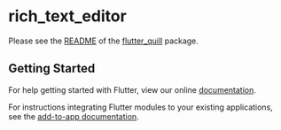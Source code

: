# rich_text_editor

Please see the [README](https://github.com/singerdmx/flutter-quill/blob/master/README.md) of the [flutter_quill](https://pub.dev/packages/flutter_quill) package.

## Getting Started

For help getting started with Flutter, view our online
[documentation](https://flutter.dev/).

For instructions integrating Flutter modules to your existing applications,
see the [add-to-app documentation](https://flutter.dev/docs/development/add-to-app).
